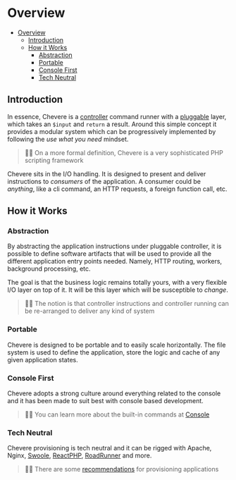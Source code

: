 # Overview

- [Overview](#overview)
  - [Introduction](#introduction)
  - [How it Works](#how-it-works)
    - [Abstraction](#abstraction)
    - [Portable](#portable)
    - [Console First](#console-first)
    - [Tech Neutral](#tech-neutral)

## Introduction

In essence, Chevere is a [controller](./../components/controllers.md) command runner with a [pluggable](../components/plugin.md) layer, which takes an `$input` and `return` a result. Around this simple concept it provides a modular system which can be progressively implemented by following the *use what you need* mindset.

> 🧔🏾 On a more formal definition, Chevere is a very sophisticated PHP scripting framework

Chevere sits in the I/O handling. It is designed to present and deliver instructions to *consumers* of the application. A consumer could be _anything_, like a cli command, an HTTP requests, a foreign function call, etc.

## How it Works

### Abstraction 

By abstracting the application instructions under pluggable controller, it is possible to define software artifacts that will be used to provide all the different application entry points needed. Namely, HTTP routing, workers, background processing, etc.

The goal is that the business logic remains totally yours, with a very flexible I/O layer on top of it. It will be this layer which will be susceptible to _change_.

> 🧔🏾 The notion is that controller instructions and controller running can be re-arranged to deliver any kind of system

### Portable

Chevere is designed to be portable and to easily scale horizontally. The file system is used to define the application, store the logic and cache of any given application states.

### Console First

Chevere adopts a strong culture around everything related to the console and it has been made to suit best with console based development.

> 👍🏾 You can learn more about the built-in commands at [Console](../components/console.md)

### Tech Neutral

Chevere provisioning is tech neutral and it can be rigged with Apache, Nginx, [Swoole](https://www.swoole.co.uk/), [ReactPHP](https://reactphp.org/), [RoadRunner](https://roadrunner.dev/) and more.

> 🧔🏾 There are some [recommendations](../application/recommendations.md) for provisioning applications